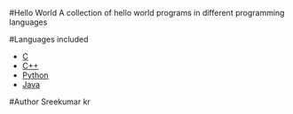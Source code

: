 #Hello World
A collection of hello world programs in different programming languages

#Languages included
- [C](src/helloworld.c)
- [C++](src/helloworld.cpp)
- [Python](src/helloworld.py)
- [Java](src/HelloWorld.java)

#Author
Sreekumar kr
